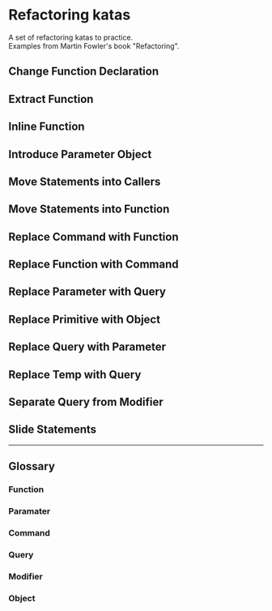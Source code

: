 # Refactoring katas  
A set of refactoring katas to practice.  
Examples from Martin Fowler's book "Refactoring".


## Change Function Declaration

## Extract Function

## Inline Function

## Introduce Parameter Object

## Move Statements into Callers

## Move Statements into Function

## Replace Command with Function

## Replace Function with Command

## Replace Parameter with Query

## Replace Primitive with Object

## Replace Query with Parameter

## Replace Temp with Query

## Separate Query from Modifier

## Slide Statements

---

## Glossary

### Function  

### Paramater  

### Command  

### Query  

### Modifier  

### Object  




